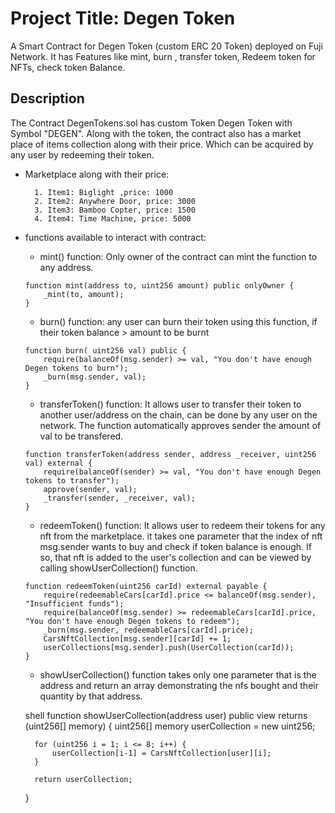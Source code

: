 # Project Title: Degen Token

A Smart Contract for Degen Token (custom ERC 20 Token) deployed on Fuji Network. It has Features like mint, burn , transfer token, Redeem token for NFTs, check token Balance.

## Description

The Contract DegenTokens.sol has custom Token Degen Token with Symbol "DEGEN". Along with the token, the contract also has a market place of items collection along with their price. Which can be acquired by any user by redeeming their token.

* Marketplace along with their price:
  ```shell
    1. Item1: Biglight ,price: 1000
    2. Item2: Anywhere Door, price: 3000
    3. Item3: Bamboo Copter, price: 1500
    4. Item4: Time Machine, price: 5000
    ```
* functions available to interact with contract:
    * mint() function: Only owner of the contract can mint the function to any address.

    ```shell
    function mint(address to, uint256 amount) public onlyOwner {
        _mint(to, amount);
    }
    ```

    * burn() function: any user can burn their token using this function, if their token balance > amount to be burnt

    ```shell
    function burn( uint256 val) public {
        require(balanceOf(msg.sender) >= val, "You don't have enough Degen tokens to burn");
        _burn(msg.sender, val);
    }
    ```

    * transferToken() function: It allows user to transfer their token to another user/address on the chain, can be done by any user on the network. The function automatically approves sender the amount of val to be transfered. 

    ```shell
    function transferToken(address sender, address _receiver, uint256 val) external {
        require(balanceOf(sender) >= val, "You don't have enough Degen tokens to transfer");
        approve(sender, val);
        _transfer(sender, _receiver, val);
    }
    ```

    * redeemToken() function: It allows user to redeem their tokens for any nft from the marketplace. it takes one parameter that the index of nft msg.sender wants to buy and check if token balance is enough. If so, that nft is added to the user's collection and can be viewed by calling showUserCollection() function.

    ```shell
    function redeemToken(uint256 carId) external payable {
        require(redeemableCars[carId].price <= balanceOf(msg.sender), "Insufficient funds");
        require(balanceOf(msg.sender) >= redeemableCars[carId].price, "You don't have enough Degen tokens to redeem");
        _burn(msg.sender, redeemableCars[carId].price);
        CarsNftCollection[msg.sender][carId] += 1;
        userCollections[msg.sender].push(UserCollection(carId));
    }
    ```

    * showUserCollection() function takes only one parameter that is the address and return an array demonstrating the nfs bought and their quantity by that address.

    shell
    function showUserCollection(address user) public view returns (uint256[] memory) {
        uint256[] memory userCollection = new uint256[](8);

        for (uint256 i = 1; i <= 8; i++) {
            userCollection[i-1] = CarsNftCollection[user][i]; 
        }

        return userCollection;
    }
